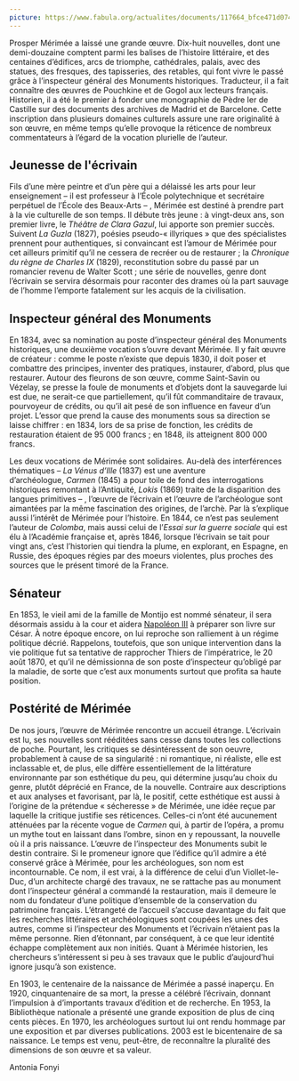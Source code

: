 ```yaml
---
picture: https://www.fabula.org/actualites/documents/117664_bfce471d074d1cbd15dd26ad73fe01f3.png.webp
---
```

Prosper Mérimée a laissé une grande œuvre. Dix-huit nouvelles, dont une demi-douzaine comptent parmi les balises de l’histoire littéraire, et des centaines d’édifices, arcs de triomphe, cathédrales, palais, avec des statues, des fresques, des tapisseries, des retables, qui font vivre le passé grâce à l’inspecteur général des Monuments historiques. Traducteur, il a fait connaître des œuvres de Pouchkine et de Gogol aux lecteurs français. Historien, il a été le premier à fonder une monographie de Pèdre Ier de Castille sur des documents des archives de Madrid et de Barcelone. Cette inscription dans plusieurs domaines culturels assure une rare originalité à son œuvre, en même temps qu’elle provoque la réticence de nombreux commentateurs à l’égard de la vocation plurielle de l’auteur.

## Jeunesse de l'écrivain

Fils d’une mère peintre et d’un père qui a délaissé les arts pour leur enseignement – il est professeur à l’École polytechnique et secrétaire perpétuel de l’École des Beaux-Arts – , Mérimée est destiné à prendre part à la vie culturelle de son temps. Il débute très jeune : à vingt-deux ans, son premier livre, le *Théâtre de Clara Gazul*, lui apporte son premier succès. Suivent *La Guzla* (1827), poésies pseudo-« illyriques » que des spécialistes prennent pour authentiques, si convaincant est l’amour de Mérimée pour cet ailleurs primitif qu’il ne cessera de recréer ou de restaurer ; la *Chronique du règne de Charles IX* (1829), reconstitution sobre du passé par un romancier revenu de Walter Scott ; une série de nouvelles, genre dont l’écrivain se servira désormais pour raconter des drames où la part sauvage de l’homme l’emporte fatalement sur les acquis de la civilisation.

## Inspecteur général des Monuments

En 1834, avec sa nomination au poste d’inspecteur général des Monuments historiques, une deuxième vocation s’ouvre devant Mérimée. Il y fait œuvre de créateur : comme le poste n’existe que depuis 1830, il doit poser et combattre des principes, inventer des pratiques, instaurer, d’abord, plus que restaurer. Autour des fleurons de son œuvre, comme Saint-Savin ou Vézelay, se presse la foule de monuments et d’objets dont la sauvegarde lui est due, ne serait-ce que partiellement, qu’il fût commanditaire de travaux, pourvoyeur de crédits, ou qu’il ait pesé de son influence en faveur d’un projet. L’essor que prend la cause des monuments sous sa direction se laisse chiffrer : en 1834, lors de sa prise de fonction, les crédits de restauration étaient de 95 000 francs ; en 1848, ils atteignent 800 000 francs.

Les deux vocations de Mérimée sont solidaires. Au-delà des interférences thématiques – *La Vénus d’Ille* (1837) est une aventure d’archéologue, *Carmen* (1845) a pour toile de fond des interrogations historiques remontant à l’Antiquité, *Lokis* (1869) traite de la disparition des langues primitives – , l’œuvre de l’écrivain et l’œuvre de l’archéologue sont aimantées par la même fascination des origines, de l’archè. Par là s’explique aussi l’intérêt de Mérimée pour l’histoire. En 1844, ce n’est pas seulement l’auteur de *Colomba*, mais aussi celui de l’*Essai sur la guerre sociale* qui est élu à l’Académie française et, après 1846, lorsque l’écrivain se tait pour vingt ans, c’est l’historien qui tiendra la plume, en explorant, en Espagne, en Russie, des époques régies par des moeurs violentes, plus proches des sources que le présent timoré de la France.

## Sénateur

En 1853, le vieil ami de la famille de Montijo est nommé sénateur, il sera désormais assidu à la cour et aidera [Napoléon III](https://francearchives.gouv.fr/pages_histoire/39666 "Lien vers la page d'histoire") à préparer son livre sur César. À notre époque encore, on lui reproche son ralliement à un régime politique décrié. Rappelons, toutefois, que son unique intervention dans la vie politique fut sa tentative de rapprocher Thiers de l’impératrice, le 20 août 1870, et qu’il ne démissionna de son poste d’inspecteur qu’obligé par la maladie, de sorte que c’est aux monuments surtout que profita sa haute position.

## Postérité de Mérimée

De nos jours, l’œuvre de Mérimée rencontre un accueil étrange. L’écrivain est lu, ses nouvelles sont rééditées sans cesse dans toutes les collections de poche. Pourtant, les critiques se désintéressent de son oeuvre, probablement à cause de sa singularité : ni romantique, ni réaliste, elle est inclassable et, de plus, elle diffère essentiellement de la littérature environnante par son esthétique du peu, qui détermine jusqu’au choix du genre, plutôt déprécié en France, de la nouvelle. Contraire aux descriptions et aux analyses et favorisant, par là, le positif, cette esthétique est aussi à l’origine de la prétendue « sécheresse » de Mérimée, une idée reçue par laquelle la critique justifie ses réticences. Celles-ci n’ont été aucunement atténuées par la récente vogue de *Carmen* qui, à partir de l’opéra, a promu un mythe tout en laissant dans l’ombre, sinon en y repoussant, la nouvelle où il a pris naissance. L’œuvre de l’inspecteur des Monuments subit le destin contraire. Si le promeneur ignore que l’édifice qu’il admire a été conservé grâce à Mérimée, pour les archéologues, son nom est incontournable. Ce nom, il est vrai, à la différence de celui d’un Viollet-le-Duc, d’un architecte chargé des travaux, ne se rattache pas au monument dont l’inspecteur général a commandé la restauration, mais il demeure le nom du fondateur d’une politique d’ensemble de la conservation du patrimoine français. L’étrangeté de l’accueil s’accuse davantage du fait que les recherches littéraires et archéologiques sont coupées les unes des autres, comme si l’inspecteur des Monuments et l’écrivain n’étaient pas la même personne. Rien d’étonnant, par conséquent, à ce que leur identité échappe complètement aux non initiés. Quant à Mérimée historien, les chercheurs s’intéressent si peu à ses travaux que le public d’aujourd’hui ignore jusqu’à son existence.

En 1903, le centenaire de la naissance de Mérimée a passé inaperçu. En 1920, cinquantenaire de sa mort, la presse a célébré l’écrivain, donnant l’impulsion à d’importants travaux d’édition et de recherche. En 1953, la Bibliothèque nationale a présenté une grande exposition de plus de cinq cents pièces. En 1970, les archéologues surtout lui ont rendu hommage par une exposition et par diverses publications. 2003 est le bicentenaire de sa naissance. Le temps est venu, peut-être, de reconnaître la pluralité des dimensions de son œuvre et sa valeur.

Antonia Fonyi